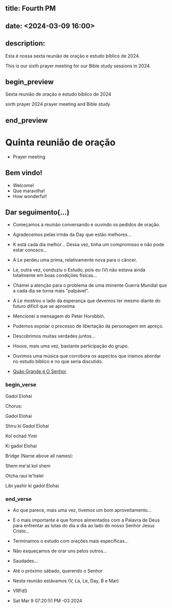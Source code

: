 ## title: Fourth PM
## date: <2024-03-09 16:00>

## description:

Esta é nossa sexta reunião de oração e estudo bíblico de 2024.

This is our sixth prayer meeting for our Bible study sessions in 2024.

## begin_preview

Sexta reunião de oração e estudo bíblico de 2024

sixth prayer 2024 prayer meeting and Bible study

## end_preview

# Quinta reunião de oração
- Prayer meeting

## Bem vindo!

- Welcome!
- Que maravilha!
- How wonderful!

## Dar seguimento(...)

- Começamos a reuinão conversando e ouvindo os pedidos de oração.
- Agradecemos pelas irmãs da Day que estão melhores...
- K está cada dia melhor... Dessa vez, tinha um compromisso e não pode estar conosco...
- A Le perdeu uma prima, relativamente nova para o câncer.
- Le, outra vez, conduziu o Estudo, pois eu (V) não estava ainda totalmente em boas condições físicas... 
- Chamei a atenção para o problema de uma iminente Guerra Mundial que a cada dia se torna mais "palpável".
- A Le mostrou o lado da esperança que devemos ter mesmo diante do futuro difícil que se aproxima
- Mencionei a mensagem do Peter Horobbin.
- Pudemos expolar o processo de libertação da personagem em apreço. 
- Descobrimos muitas verdades juntos...
- Houve, mais uma vez, bastante participação do grupo.

- Ouvimos uma música que corrobora os aspectos que iriamos abordar no estudo bíblico e no que seria discutido.

- [Quão Grande é O Senhor](https://www.youtube.com/watch?v=sWSKtoURGAg)

### begin_verse

Gadol Elohai

Chorus:

Gadol Elohai

Shiru ki Gadol Elohai

Kol echad Yirei 

Ki gadol Elohai

Bridge (Name above all names):

Shem me'al kol shem

Otcha raui le'halel

Libi yashir ki gadol Elohai

### end_verse

- Ao que parece, mais uma vez, tivemos um bom aproveitamento...

- E o mais importante é que fomos alimentados com a Palavra de Deus para enfrentar as lutas do dia a dia ao lado do nosso Senhor Jesus Cristo...

- Terminamos o estudo com orações mais específicas... 

- Não esqueçamos de orar uns pelos outros...

- Saudades...

- Até o próximo sábado, querendo o Senhor

- Nesta reunião estávamos (V, La, Le, Day, B e Mar)

- VRFdS
- Sat Mar 9 07:20:51 PM -03 2024

